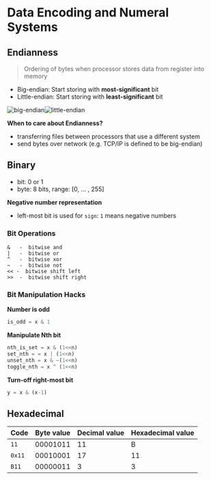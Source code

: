 # Data Encoding and Numeral Systems



## Endianness

> Ordering of bytes when processor stores data from register into memory

- Big-endian: Start storing with **most-significant** bit
- Little-endian: Start storing with **least-significant** bit



![big-endian](D:\dev\coding_quickstarter\Fundamentals\img\big-endian.png)![little-endian](D:\dev\coding_quickstarter\Fundamentals\img\little-endian.png)

**When to care about Endianness?**

- transferring files between processors that use a different system
- send bytes over network (e.g. TCP/IP is defined to be big-endian)



## Binary



- bit: 0 or 1
- byte: 8 bits, range: [0, ... , 255]



**Negative number representation**

- left-most bit is used for `sign`: `1` means negative numbers



### Bit Operations

```
&   -  bitwise and
|   -  bitwise or
^   -  bitwise xor
~   -  bitwise not
<< -  bitwise shift left
>>  -  bitwise shift right
```





### Bit Manipulation Hacks

**Number is odd**

```python
is_odd = x & 1
```

**Manipulate Nth bit**

```python
nth_is_set = x & (1<<n)
set_nth = = x | (1<<n)
unset_nth = x & ~(1<<n)
toggle_nth = x ^ (1<<n)
```

**Turn-off right-most bit**

```python
y = x & (x-1)
```



## Hexadecimal



| Code   | Byte value | Decimal value | Hexadecimal value |
| ------ | ---------- | ------------- | ----------------- |
| `11`   | 00001011   | 11            | B                 |
| `0x11` | 00010001   | 17            | 11                |
| `B11`  | 00000011   | 3             | 3                 |





